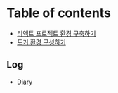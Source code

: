 # Table of contents

* [리액트 프로젝트 환경 구축하기](README.md)
* [도커 환경 구성하기](undefined.md)

## Log

* [Diary](log/diary.md)

